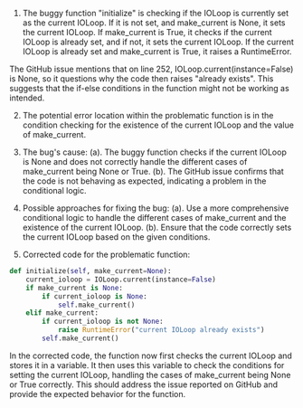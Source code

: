 1. The buggy function "initialize" is checking if the IOLoop is currently set as the current IOLoop. If it is not set, and make_current is None, it sets the current IOLoop. If make_current is True, it checks if the current IOLoop is already set, and if not, it sets the current IOLoop. If the current IOLoop is already set and make_current is True, it raises a RuntimeError.

The GitHub issue mentions that on line 252, IOLoop.current(instance=False) is None, so it questions why the code then raises "already exists". This suggests that the if-else conditions in the function might not be working as intended.

2. The potential error location within the problematic function is in the condition checking for the existence of the current IOLoop and the value of make_current.

3. The bug's cause:
   (a). The buggy function checks if the current IOLoop is None and does not correctly handle the different cases of make_current being None or True.
   (b). The GitHub issue confirms that the code is not behaving as expected, indicating a problem in the conditional logic.

4. Possible approaches for fixing the bug:
   (a). Use a more comprehensive conditional logic to handle the different cases of make_current and the existence of the current IOLoop.
   (b). Ensure that the code correctly sets the current IOLoop based on the given conditions.

5. Corrected code for the problematic function:

```python
def initialize(self, make_current=None):
    current_ioloop = IOLoop.current(instance=False)
    if make_current is None:
        if current_ioloop is None:
            self.make_current()
    elif make_current:
        if current_ioloop is not None:
            raise RuntimeError("current IOLoop already exists")
        self.make_current()
```

In the corrected code, the function now first checks the current IOLoop and stores it in a variable. It then uses this variable to check the conditions for setting the current IOLoop, handling the cases of make_current being None or True correctly. This should address the issue reported on GitHub and provide the expected behavior for the function.